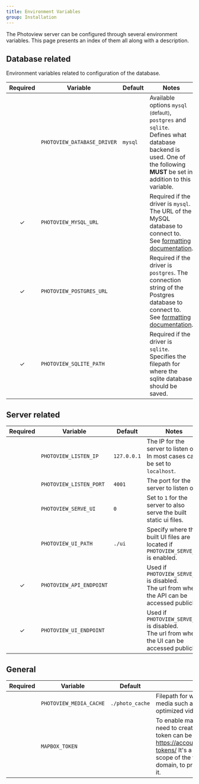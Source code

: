 ```yaml
---
title: Environment Variables
group: Installation
---
```


The Photoview server can be configured through several environment variables.
This page presents an index of them all along with a description.

## Database related

Environment variables related to configuration of the database.

| Required           | Variable                    | Default | Notes                                                                                                                                                                                                            |
| ------------------ | --------------------------- | ------- | ---------------------------------------------------------------------------------------------------------------------------------------------------------------------------------------------------------------- |
|                    | `PHOTOVIEW_DATABASE_DRIVER` | `mysql` | Available options `mysql` <small>(default)</small>, `postgres` and `sqlite`. <br/> Defines what database backend is used. One of the following **MUST** be set in addition to this variable.                     |
| <center>✓</center> | `PHOTOVIEW_MYSQL_URL`       |         | Required if the driver is `mysql`. The URL of the MySQL database to connect to. See [formatting documentation](https://github.com/go-sql-driver/mysql#dsn-data-source-name).                                     |
| <center>✓</center> | `PHOTOVIEW_POSTGRES_URL`    |         | Required if the driver is `postgres`. The connection string of the Postgres database to connect to. See [formatting documentation](https://www.postgresql.org/docs/current/libpq-connect.html#LIBPQ-CONNSTRING). |
| <center>✓</center> | `PHOTOVIEW_SQLITE_PATH`     |         | Required if the driver is `sqlite`. Specifies the filepath for where the sqlite database should be saved.                                                                                                        |

## Server related

| Required           | Variable                 | Default     | Notes                                                                                              |
| ------------------ | ------------------------ | ----------- | -------------------------------------------------------------------------------------------------- |
|                    | `PHOTOVIEW_LISTEN_IP`    | `127.0.0.1` | The IP for the server to listen on. In most cases can be set to `localhost`.                       |
|                    | `PHOTOVIEW_LISTEN_PORT`  | `4001`      | The port for the server to listen on                                                               |
|                    | `PHOTOVIEW_SERVE_UI`     | `0`         | Set to `1` for the server to also serve the built static ui files.                                 |
|                    | `PHOTOVIEW_UI_PATH`      | `./ui`      | Specify where the built UI files are located if `PHOTOVIEW_SERVE_UI` is enabled.                   |
| <center>✓</center> | `PHOTOVIEW_API_ENDPOINT` |             | Used if `PHOTOVIEW_SERVE_UI` is disabled.<br/>The url from where the API can be accessed publicly. |
| <center>✓</center> | `PHOTOVIEW_UI_ENDPOINT`  |             | Used if `PHOTOVIEW_SERVE_UI` is disabled.<br/>The url from where the UI can be accessed publicly.  |

## General

| Required | Variable                | Default         | Notes                                                                                                                                                                                                                                                   |
| -------- | ----------------------- | --------------- | ------------------------------------------------------------------------------------------------------------------------------------------------------------------------------------------------------------------------------------------------------- |
|          | `PHOTOVIEW_MEDIA_CACHE` | `./photo_cache` | Filepath for where to store generated media such as thumbnails and optimized videos.                                                                                                                                                                    |
|          | `MAPBOX_TOKEN`          |                 | To enable map related features, you need to create a mapbox token. A token can be generated for free at https://account.mapbox.com/access-tokens/ It's a good idea to limit the scope of the token to your own domain, to prevent others from using it. |
